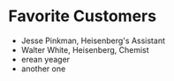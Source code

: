# Favorite Customers
* Jesse Pinkman, Heisenberg's Assistant
* Walter White, Heisenberg, Chemist
* erean yeager
* another one

